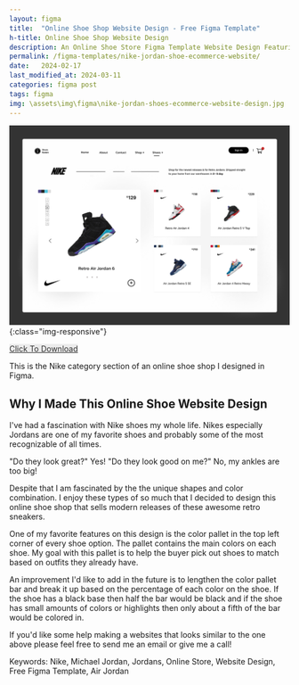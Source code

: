 ```yaml
---
layout: figma
title:  "Online Shoe Shop Website Design - Free Figma Template"
h-title: Online Shoe Shop Website Design
description: An Online Shoe Store Figma Template Website Design Featuring Retro (Nike) Jordans - Click Here To Duplicate Now - Basketball Sneakers Ecommerce Interface
permalink: /figma-templates/nike-jordan-shoe-ecommerce-website/
date:   2024-02-17
last_modified_at: 2024-03-11
categories: figma post
tags: figma
img: \assets\img\figma\nike-jordan-shoes-ecommerce-website-design.jpg
---
```


![Online Shoe Shop Website Design - Figma Template](\assets\img\figma\nike-jordan-shoes-ecommerce-website-design.jpg){:class="img-responsive"}


<a href="https://payhip.com/b/L0zAK" style="color:#333!important;background:#ECECEC!important;border:0!important;" class="payhip-buy-button" data-product="L0zAK">Click To Download</a>

This is the Nike category section of an online shoe shop I designed in Figma.

## Why I Made This Online Shoe Website Design
I've had a fascination with Nike shoes my whole life. Nikes especially Jordans are one of my favorite shoes and probably some of the most recognizable of all times.

"Do they look great?" Yes! "Do they look good on me?" No, my ankles are too big!

Despite that I am fascinated by the the unique shapes and color combination. I enjoy these types of so much that I decided to design this online shoe shop that sells modern releases of these awesome retro sneakers.

One of my favorite features on this design is the color pallet in the top left corner of every shoe option.  The pallet contains the main colors on each shoe. My goal with this pallet is to help the buyer pick out shoes to match based on outfits they already have. 

An improvement I'd like to add in the future is to lengthen the color pallet bar and break it up based on the percentage of each color on the shoe. If the shoe has a black base then half the bar would be black and if the shoe has small amounts of colors or highlights then only about a fifth of the bar would be colored in.

If you'd like some help making a websites that looks similar to the one above please feel free to send me an email or give me a call!

Keywords: Nike, Michael Jordan, Jordans, Online Store, Website Design, Free Figma Template, Air Jordan

